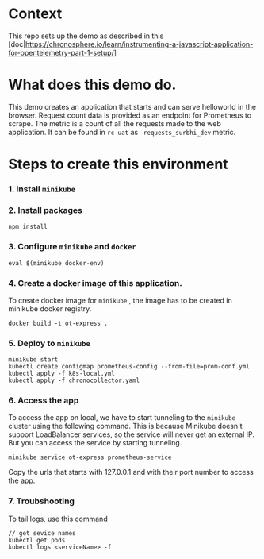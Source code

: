 # Context
This repo sets up the demo as described in this [doc|https://chronosphere.io/learn/instrumenting-a-javascript-application-for-opentelemetry-part-1-setup/]

# What does this demo do.
This demo creates an application that starts and can serve helloworld in the browser. Request count data is provided as an endpoint for Prometheus to scrape. The metric is a count of all the requests made to the web application. It can be found in `rc-uat` as ` requests_surbhi_dev` metric.

# Steps to create this environment

### 1. Install `minikube`

### 2. Install packages
```
npm install
```

### 3. Configure `minikube` and `docker` 
```
eval $(minikube docker-env)
```

### 4. Create a docker image of this application.
To create docker image for `minikube` , the image has to be
created in minikube docker registry.

```
docker build -t ot-express .
```

### 5. Deploy to `minikube`
```
minikube start
kubectl create configmap prometheus-config --from-file=prom-conf.yml
kubectl apply -f k8s-local.yml
kubectl apply -f chronocollector.yaml
```

### 6. Access the app
To access the app on local, we have to start tunneling  to the `minikube` cluster using the following command. This is because Minikube doesn't support LoadBalancer services, so the service will never get an external IP. But you can access the service by starting tunneling.

```
minikube service ot-express prometheus-service 
```

Copy the urls that starts with 127.0.0.1 and with their port number to access the app.

### 7. Troubshooting
To tail logs, use this command
```
// get sevice names
kubectl get pods
kubectl logs <serviceName> -f
```

